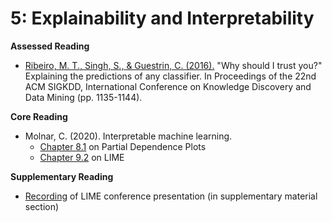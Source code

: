 # 5: Explainability and Interpretability 

**Assessed Reading**

- [Ribeiro, M. T., Singh, S., & Guestrin, C. (2016).](https://arxiv.org/pdf/1602.04938.pdf) "Why should I trust you?" Explaining the predictions of any classifier. In Proceedings of the 22nd ACM SIGKDD, International Conference on Knowledge Discovery and Data Mining (pp. 1135-1144). 

**Core Reading**

- Molnar, C. (2020). Interpretable machine learning.  
	- [Chapter 8.1](https://christophm.github.io/interpretable-ml-book/pdp.html) on Partial Dependence Plots 
	- [Chapter 9.2](https://christophm.github.io/interpretable-ml-book/lime.html) on LIME 

**Supplementary Reading**

- [Recording](https://dl.acm.org/doi/10.1145/2939672.2939778) of LIME conference presentation (in supplementary material section)
	